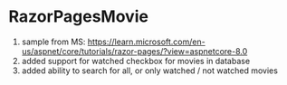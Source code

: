 # RazorPagesMovie
1. sample from MS: https://learn.microsoft.com/en-us/aspnet/core/tutorials/razor-pages/?view=aspnetcore-8.0
2. added support for watched checkbox for movies in database
3. added ability to search for all, or only watched / not watched movies
